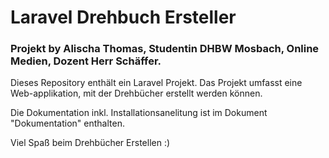 # Laravel Drehbuch Ersteller

### Projekt by Alischa Thomas, Studentin DHBW Mosbach, Online Medien, Dozent Herr Schäffer.

Dieses Repository enthält ein Laravel Projekt. Das Projekt umfasst eine Web-applikation, mit der Drehbücher erstellt werden können.


Die Dokumentation inkl. Installationsanelitung ist im Dokument "Dokumentation" enthalten.

Viel Spaß beim Drehbücher Erstellen :)




